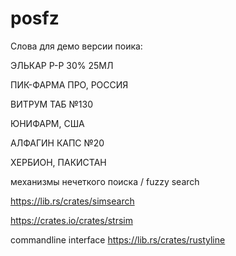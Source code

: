 # posfz

Слова для демо версии поика:

ЭЛЬКАР Р-Р 30% 25МЛ

ПИК-ФАРМА ПРО, РОССИЯ

ВИТРУМ ТАБ №130

ЮНИФАРМ, США

АЛФАГИН КАПС №20

ХЕРБИОН, ПАКИСТАН


механизмы нечеткого поиска / fuzzy search

https://lib.rs/crates/simsearch

https://crates.io/crates/strsim

commandline interface https://lib.rs/crates/rustyline
